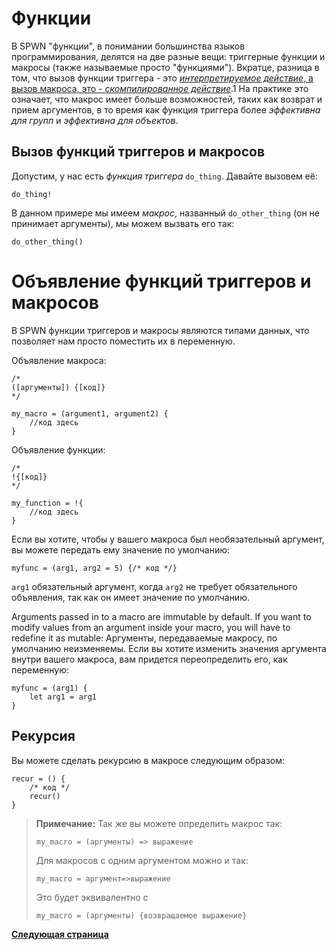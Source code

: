 # Функции

В SPWN "функции", в понимании большинства языков программирования, делятся на две разные вещи: триггерные функции и макросы (также называемые просто "функциями"). Вкратце, разница в том, что вызов функции триггера - это [_интерпретируемое действие_, а вызов макроса, это - _скомпилированное действие_](compiletime.md).1
На практике это означает, что макрос имеет больше возможностей, таких как возврат и прием аргументов, в то время как функция триггера более _эффективна для групп_ и _эффективна для объектов_.

## Вызов функций триггеров и макросов

Допустим, у нас есть _функция триггера_ `do_thing`. Давайте вызовем её:

```spwn
do_thing!
```

В данном примере мы имеем _макрос_, названный `do_other_thing` (он не принимает аргументы), мы можем вызвать его так:

```spwn
do_other_thing()
```

# Объявление функций триггеров и макросов

В SPWN функции триггеров и макросы являются типами данных, что позволяет нам просто поместить их в переменную.

Объявление макроса:

```spwn
/*
([аргументы]) {[код]}
*/

my_macro = (argument1, argument2) {
    //код здесь
}
```

Объявление функции:

```spwn
/*
!{[код]}
*/

my_function = !{
    //код здесь
}
```

Если вы хотите, чтобы у вашего макроса был необязательный аргумент, вы можете передать ему значение по умолчанию:

```spwn
myfunc = (arg1, arg2 = 5) {/* код */}
```

`arg1` обязательный аргумент, когда `arg2` не требует обязательного объявления, так как он имеет значение по умолчанию.

Arguments passed in to a macro are immutable by default. If you want to modify values from an argument inside your macro, you will have to redefine it as mutable:
Аргументы, передаваемые макросу, по умолчанию неизменяемы. Если вы хотите изменить значения аргумента внутри вашего макроса, вам придется переопределить его, как переменную:

```spwn
myfunc = (arg1) {
    let arg1 = arg1
}
```

## Рекурсия

Вы можете сделать рекурсию в макросе следующим образом:

```spwn
recur = () {
    /* код */
    recur()
}
```

> **Примечание:** Так же вы можете определить макрос так:
>
> `my_macro = (аргументы) => выражение`
>
> Для макросов с одним аргументом можно и так:
>
> `my_macro = аргумент=>выражение`
>
> Это будет эквивалентно с
>
> `my_macro = (аргументы) {возвращаемое выражение}`

[**Следующая страница**](triggerlanguage/4control_flow.md)
